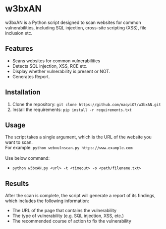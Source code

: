 # w3bxAN

w3bxAN is a Python script designed to scan websites for common vulnerabilities, including SQL injection, cross-site scripting (XSS), file inclusion etc. 

## Features

- Scans websites for common vulnerabilities
- Detects SQL injection, XSS, RCE etc.
- Display whether vulnerability is present or NOT.
- Generates Report. 

## Installation

1. Clone the repository: `git clone https://github.com/naqviO7/w3bxAN.git`
2. Install the requirements: `pip install -r requirements.txt`

## Usage

The script takes a single argument, which is the URL of the website you want to scan.<br> 
For example: `python webvulnscan.py https://www.example.com`<br>
<br>Use below command:
- `python w3bxAN.py <url> -t <timeout> -o <path/filename.txt>`

## Results

After the scan is complete, the script will generate a report of its findings, which includes the following information:

- The URL of the page that contains the vulnerability
- The type of vulnerability (e.g. SQL injection, XSS, etc.)
- The recommended course of action to fix the vulnerability
